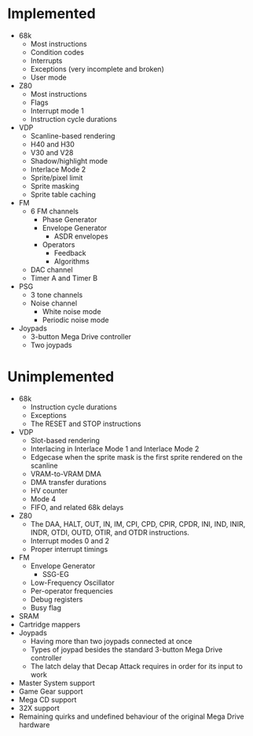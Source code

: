 # Implemented
- 68k
  - Most instructions
  - Condition codes
  - Interrupts
  - Exceptions (very incomplete and broken)
  - User mode
- Z80
  - Most instructions
  - Flags
  - Interrupt mode 1
  - Instruction cycle durations
- VDP
  - Scanline-based rendering
  - H40 and H30
  - V30 and V28
  - Shadow/highlight mode
  - Interlace Mode 2
  - Sprite/pixel limit
  - Sprite masking
  - Sprite table caching
- FM
  - 6 FM channels
    - Phase Generator
    - Envelope Generator
      - ASDR envelopes
    - Operators
      - Feedback
      - Algorithms
  - DAC channel
  - Timer A and Timer B
- PSG
  - 3 tone channels
  - Noise channel
    - White noise mode
    - Periodic noise mode
- Joypads
  - 3-button Mega Drive controller
  - Two joypads

# Unimplemented
- 68k
  - Instruction cycle durations
  - Exceptions
  - The RESET and STOP instructions
- VDP
  - Slot-based rendering
  - Interlacing in Interlace Mode 1 and Interlace Mode 2
  - Edgecase when the sprite mask is the first sprite rendered on the scanline
  - VRAM-to-VRAM DMA
  - DMA transfer durations
  - HV counter
  - Mode 4
  - FIFO, and related 68k delays
- Z80
  - The DAA, HALT, OUT, IN, IM, CPI, CPD, CPIR, CPDR,
    INI, IND, INIR, INDR, OTDI, OUTD, OTIR, and OTDR instructions.
  - Interrupt modes 0 and 2
  - Proper interrupt timings
- FM
  - Envelope Generator
    - SSG-EG
  - Low-Frequency Oscillator
  - Per-operator frequencies
  - Debug registers
  - Busy flag
- SRAM
- Cartridge mappers
- Joypads
  - Having more than two joypads connected at once
  - Types of joypad besides the standard 3-button Mega Drive controller
  - The latch delay that Decap Attack requires in order for its input to work
- Master System support
- Game Gear support
- Mega CD support
- 32X support
- Remaining quirks and undefined behaviour of the original Mega Drive hardware
